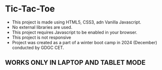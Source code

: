 # Tic-Tac-Toe

- This project is made using HTML5, CSS3, adn Vanilla Javascript.
- No external libraries are used.
- This project requires Javascript to be enabled in your browser.
- This project is not responsive
- Project was created as a part of a winter boot camp in 2024 (December) conducted by GDGC CET.
  <br />
## WORKS ONLY IN LAPTOP AND TABLET MODE

